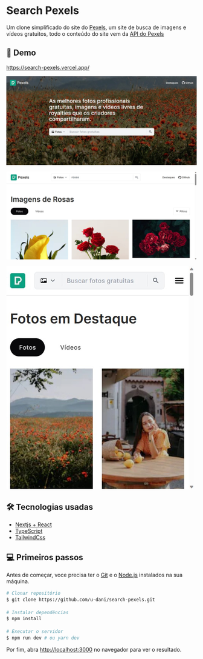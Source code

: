 # Search Pexels

Um clone simplificado do site do [Pexels](https://www.pexels.com/pt-br/), um site de busca de imagens e vídeos gratuitos, todo o conteúdo do site vem da [API do Pexels](https://www.pexels.com/pt-br/api/)

## 🌠 Demo

<a target="_blank" href="https://search-pexels.vercel.app/">https://search-pexels.vercel.app/</a>

![](public/demo/homepage.jpg)

![](public/demo/desktop.jpg)

![](public/demo/mobile.jpg)


## 🛠 Tecnologias usadas

-   [Nextjs + React](https://nextjs.org/)
-   [TypeScript](https://www.typescriptlang.org/pt/)
-   [TailwindCss](https://tailwindcss.com/)


## 💻 Primeiros passos
Antes de começar, voce precisa ter o [Git](https://git-scm.com) e o [Node.js](https://nodejs.org/en/) instalados na sua máquina.

```bash
# Clonar repositório
$ git clone https://github.com/u-dani/search-pexels.git

# Instalar dependências
$ npm install

# Executar o servidor
$ npm run dev # ou yarn dev
```

Por fim, abra [http://localhost:3000](http://localhost:3000) no navegador para ver o resultado.

